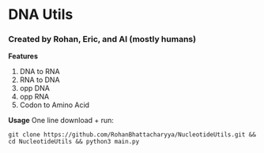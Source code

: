 # DNA Utils

### Created by Rohan, Eric, and AI (mostly humans)

**Features**

1. DNA to RNA
2. RNA to DNA
3. opp DNA
4. opp RNA
5. Codon to Amino Acid


**Usage**
One line download + run:

`git clone https://github.com/RohanBhattacharyya/NucleotideUtils.git && cd NucleotideUtils && python3 main.py`
